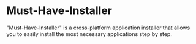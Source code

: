 # Must-Have-Installer
"Must-Have-Installer" is a cross-platform application installer that allows you to easily install the most necessary applications step by step.
